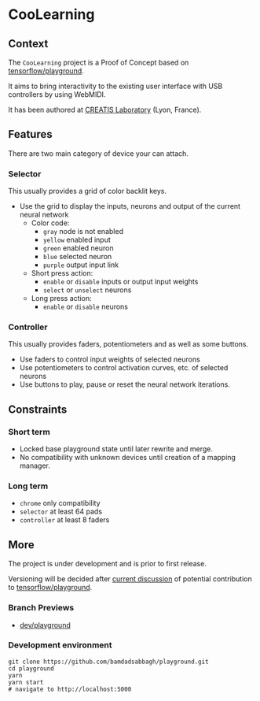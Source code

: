 # CooLearning

## Context

The `CooLearning` project is a Proof of Concept based
on [tensorflow/playground](https://github.com/tensorflow/playground).

It aims to bring interactivity to the existing user interface with USB controllers by using WebMIDI.

It has been authored at [CREATIS Laboratory](https://www.creatis.insa-lyon.fr/site7/fr) (Lyon, France).

## Features

There are two main category of device your can attach.

### Selector

This usually provides a grid of color backlit keys.

- Use the grid to display the inputs, neurons and output of the current neural network
    - Color code:
        - `gray` node is not enabled
        - `yellow` enabled input
        - `green` enabled neuron
        - `blue` selected neuron
        - `purple` output input link
    - Short press action:
        - `enable` or `disable` inputs or output input weights
        - `select` or `unselect` neurons
    - Long press action:
        - `enable` or `disable` neurons

### Controller

This usually provides faders, potentiometers and as well as some buttons.

- Use faders to control input weights of selected neurons
- Use potentiometers to control activation curves, etc. of selected neurons
- Use buttons to play, pause or reset the neural network iterations.

## Constraints

### Short term

- Locked base playground state until later rewrite and merge.
- No compatibility with unknown devices until creation of a mapping manager.

### Long term

- `chrome` only compatibility
- `selector` at least 64 pads
- `controller` at least 8 faders

## More

The project is under development and is prior to first release.

Versioning will be decided after [current discussion](https://github.com/tensorflow/playground/issues/160) of potential
contribution to [tensorflow/playground](https://github.com/tensorflow/playground).

### Branch Previews

- [dev/playground](https://playground-git-dev-playground-bamdad.vercel.app)

### Development environment

```shell
git clone https://github.com/bamdadsabbagh/playground.git
cd playground
yarn
yarn start
# navigate to http://localhost:5000
```